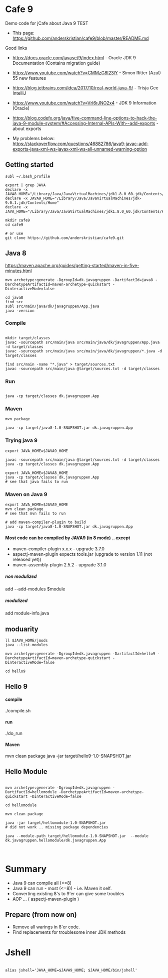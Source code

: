 # Cafe 9
Demo code for jCafe about Java 9 
TEST

* This page: https://github.com/anderskristian/cafe9/blob/master/README.md


Good links

* https://docs.oracle.com/javase/9/index.html - Oracle JDK 9 Documentation (Contains migration guide)

* https://www.youtube.com/watch?v=CMMzG8I23lY - Simon Ritter (Azul) 55 new features

* https://blog.jetbrains.com/idea/2017/10/real-world-java-9/ - Trisja Gee IntelliJ

* https://www.youtube.com/watch?v=VrI6rJNO2x4 - JDK 9 Information (Oracle)

* https://blog.codefx.org/java/five-command-line-options-to-hack-the-java-9-module-system/#Accessing-Internal-APIs-With--add-exports - about exports

* My problems below: https://stackoverflow.com/questions/46882786/java9-javac-add-exports-java-xml-ws-javax-xml-ws-all-unnamed-warning-option


## Getting started


```
subl ~/.bash_profile

export | grep JAVA
declare -x JAVA8_HOME="/Library/Java/JavaVirtualMachines/jdk1.8.0_60.jdk/Contents/Home"
declare -x JAVA9_HOME="/Library/Java/JavaVirtualMachines/jdk-9.0.1.jdk/Contents/Home"
declare -x JAVA_HOME="/Library/Java/JavaVirtualMachines/jdk1.8.0_60.jdk/Contents/Home"

mkdir cafe9
cd cafe9

# or use
git clone https://github.com/anderskristian/cafe9.git

```

## Java 8

https://maven.apache.org/guides/getting-started/maven-in-five-minutes.html


```
mvn archetype:generate -DgroupId=dk.javagruppen -DartifactId=java8 -DarchetypeArtifactId=maven-archetype-quickstart -DinteractiveMode=false

cd java8
find src
subl src/main/java/dk/javagruppen/App.java
java -version

```
### Compile
```

mkdir target/classes
javac -sourcepath src/main/java src/main/java/dk/javagruppen/App.java -d target/classes
javac -sourcepath src/main/java src/main/java/dk/javagruppen/*.java -d target/classes

find src/main -name "*.java" > target/sources.txt
javac -sourcepath src/main/java @target/sources.txt -d target/classes

```
### Run

```

java -cp target/classes dk.javagruppen.App

```

### Maven

```
mvn package

java -cp target/java8-1.0-SNAPSHOT.jar dk.javagruppen.App
```

### Trying java 9

```
export JAVA_HOME=$JAVA9_HOME

javac -sourcepath src/main/java @target/sources.txt -d target/classes
java -cp target/classes dk.javagruppen.App

export JAVA_HOME=$JAVA8_HOME
java -cp target/classes dk.javagruppen.App
# see that java fails to run

```


### Maven on Java 9

```
export JAVA_HOME=$JAVA9_HOME
mvn clean package
# see that mvn fails to run

# add maven-compiler-plugin to build
java -cp target/java8-1.0-SNAPSHOT.jar dk.javagruppen.App

```



#### Most code can be compiled by JAVA9 (in 8 mode) .. except
* maven-compiler-plugin x.x.x - upgrade 3.7.0
* aspectj-maven-plugin expects tools.jar (upgrade to version 1.11 (not released yet))
* maven-assembly-plugin 2.5.2 - upgrade 3.1.0


##### non modulized
 add --add-modules $module


##### modulized 
 
 add module-info.java




## moduarity

```
ll $JAVA_HOME/jmods
java --list-modules

mvn archetype:generate -DgroupId=dk.javagruppen -DartifactId=hello9 -DarchetypeArtifactId=maven-archetype-quickstart -DinteractiveMode=false

cd hello9

```
## Hello 9


#### compile
./compile.sh

#### run 
./do_run

#### Maven
mvn clean package
java -jar target/hello9-1.0-SNAPSHOT.jar

## Hello Module

```

mvn archetype:generate -DgroupId=dk.javagruppen -DartifactId=hellomodule -DarchetypeArtifactId=maven-archetype-quickstart -DinteractiveMode=false

cd hellomodule

mvn clean package

java -jar target/hellomodule-1.0-SNAPSHOT.jar
# did not work .. missing package dependencies

java --module-path target/hellomodule-1.0-SNAPSHOT.jar  --module dk.javagruppen.hellomodule/dk.javagruppen.App



```

# Summary

* Java 9 can compile all (<=8)
* Java 9 can run - most (<=8)) - i.e. Maven it self.
* Converting existing 8's to 9'er can give some troubles
* AOP ... ( aspectj-maven-plugin )

## Prepare (from now on)
* Remove all warings in 8'er code. 
* Find replacements for troublesome inner JDK methods

# Jshell

```

alias jshell='JAVA_HOME=$JAVA9_HOME; $JAVA_HOME/bin/jshell'

```
